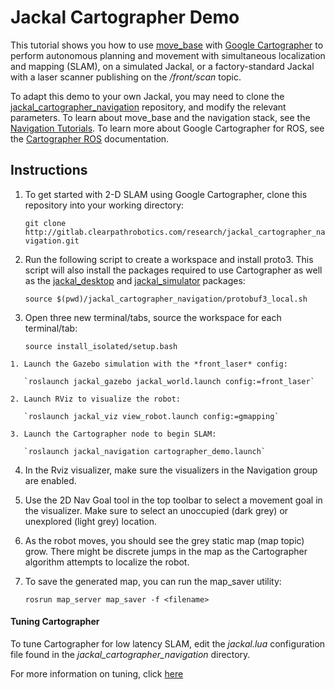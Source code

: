 # Jackal Cartographer Demo

This tutorial shows you how to use [move_base](http://wiki.ros.org/move_base) with [Google Cartographer](https://github.com/googlecartographer) to perform autonomous planning and movement with simultaneous localization and mapping (SLAM), on a simulated Jackal, or a factory-standard Jackal with a laser scanner publishing on the */front/scan* topic.

To adapt this demo to your own Jackal, you may need to clone the [jackal_cartographer_navigation](http://gitlab.clearpathrobotics.com/research/jackal_cartographer_navigation.git) repository, and modify the relevant parameters. To learn about move_base and the navigation stack, see the [Navigation Tutorials](http://wiki.ros.org/navigation/Tutorials). To learn more about Google Cartographer for ROS, see the [Cartographer ROS](https://google-cartographer-ros.readthedocs.io/en/latest/) documentation.

## Instructions

  1. To get started with 2-D SLAM using Google Cartographer, clone this repository into your working directory:

     `git clone http://gitlab.clearpathrobotics.com/research/jackal_cartographer_navigation.git`

  2. Run the following script to create a workspace and install proto3. This script will also install the packages required to use Cartographer as well as the [jackal_desktop](https://github.com/jackal/jackal_desktop) and [jackal_simulator](https://github.com/jackal/jackal_simulator) packages:

     `source $(pwd)/jackal_cartographer_navigation/protobuf3_local.sh`

  3. Open three new terminal/tabs, source the workspace for each terminal/tab:

     `source install_isolated/setup.bash`

    1. Launch the Gazebo simulation with the *front_laser* config:

       `roslaunch jackal_gazebo jackal_world.launch config:=front_laser`

    2. Launch RViz to visualize the robot:

       `roslaunch jackal_viz view_robot.launch config:=gmapping`

    3. Launch the Cartographer node to begin SLAM:

       `roslaunch jackal_navigation cartographer_demo.launch`

4. In the Rviz visualizer, make sure the visualizers in the Navigation group are enabled.

5. Use the 2D Nav Goal tool in the top toolbar to select a movement goal in the visualizer. Make sure to select an unoccupied (dark grey) or unexplored (light grey) location.

6. As the robot moves, you should see the grey static map (map topic) grow. There might be discrete jumps in the map as the Cartographer algorithm attempts to localize the robot.

7. To save the generated map, you can run the map_saver utility:

   `rosrun map_server map_saver -f <filename>`

#### Tuning Cartographer

To tune Cartographer for low latency SLAM, edit the *jackal.lua* configuration file found in the *jackal_cartographer_navigation* directory.

For more information on tuning, click [here](http://google-cartographer-ros.readthedocs.io/en/latest/tuning.html)
